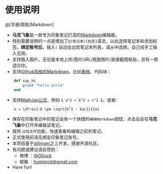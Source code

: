 使用说明
=========

@[手册|帮助|Markdown]

- **马克飞象**是一款专为印象笔记打造的[Markdown](http://en.wikipedia.org/wiki/Markdown)编辑器。
- 特别需要说明的一点是增加了`@(笔记本)[标签]`语法，以此选择笔记本和添加标签。**绑定账号后**，输入`(` 自动会出现笔记本列表，请从中选择。自己纯手工输入无效。
- 支持插入图片，无论是本地上传/图片URL/拖放图片/直接截图粘贴，总有一款适合你。
- 支持[Github风格的Markdown](https://help.github.com/articles/github-flavored-markdown)，比如[表格](https://github.com/adam-p/markdown-here/wiki/Markdown-Cheatsheet#wiki-tables)、代码块：

```ruby
    def say_hi
        print "hello world" 
    end
```

- 支持[MathJax公式](http://www.mathjax.org/)，例如 `$ a^2 + b^2 = c^2 $`，或者:

```mathjax
	x = \dfrac{-b \pm \sqrt{b^2 - 4ac}}{2a}
```

- 保存在印象笔记中的笔记会有一个快捷的`编辑Markdown`按钮，点击后会在**马克飞象**中打开并编辑该笔记。
- 提供 `过往文件`功能，快速查看和编辑之前的笔记。
- 正式使用前请先绑定印象笔记账号。
- 本项目基于[dillinger](http://dillinger.io)之上开发，感谢开源社区。
- 有问题或建议请反馈到：
    - 微博 ：[@GGock](http://weibo.com/ggock)
    - 邮箱 ：hustgock@gmail.com  
- Have fun! 
